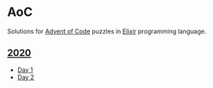 # AoC

Solutions for [Advent of Code](https://adventofcode.com) puzzles in [Elixir](https://elixir-lang.org/) programming language.

## [2020](https://adventofcode.com/2020)

* [Day 1](https://github.com/Damirados/AoC/blob/master/2020/d1.py)
* [Day 2](https://github.com/Damirados/AoC/lob/master/2020/d2.py)
